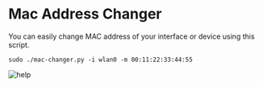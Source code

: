 # Mac Address Changer
You can easily change MAC address of your interface or device using this script.
```
sudo ./mac-changer.py -i wlan0 -m 00:11:22:33:44:55
```
![help](https://user-images.githubusercontent.com/34812044/185729637-1d00e640-87a2-4ae5-ba86-52b07736b72b.png)
